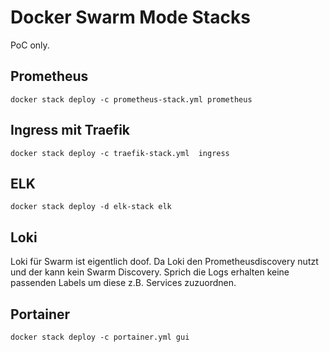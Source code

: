 # Docker Swarm Mode Stacks

PoC only.

## Prometheus

~~~
docker stack deploy -c prometheus-stack.yml prometheus
~~~

## Ingress mit Traefik

~~~
docker stack deploy -c traefik-stack.yml  ingress
~~~

## ELK

~~~
docker stack deploy -d elk-stack elk
~~~

## Loki

Loki für Swarm ist eigentlich doof. Da Loki den Prometheusdiscovery nutzt und der kann kein Swarm Discovery. Sprich die Logs erhalten keine passenden Labels um diese z.B. Services zuzuordnen.

## Portainer

~~~
docker stack deploy -c portainer.yml gui
~~~
